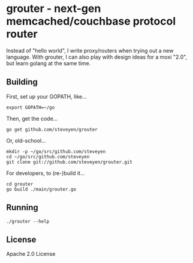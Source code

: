 grouter - next-gen memcached/couchbase protocol router
======================================================

Instead of "hello world", I write proxy/routers when trying out a new
language.  With grouter, I can also play with design ideas for a moxi
"2.0", but learn golang at the same time.

Building
--------

First, set up your GOPATH, like...

    export GOPATH=~/go

Then, get the code...

    go get github.com/steveyen/grouter

Or, old-school...

    mkdir -p ~/go/src/github.com/steveyen
    cd ~/go/src/github.com/steveyen
    git clone git://github.com/steveyen/grouter.git

For developers, to (re-)build it...

    cd grouter
    go build ./main/grouter.go

Running
-------

    ./grouter --help

License
-------

Apache 2.0 License
